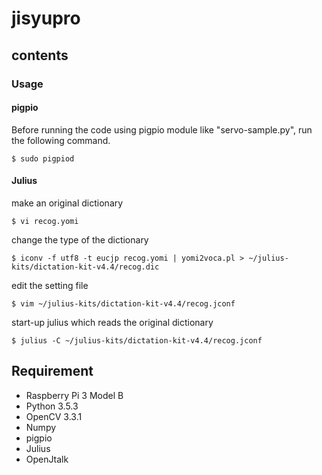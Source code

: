 jisyupro
====

## contents
### Usage
#### pigpio
Before running the code using pigpio module like "servo-sample.py", run the following command.

`$ sudo pigpiod`

#### Julius
make an original dictionary

`$ vi recog.yomi`

change the type of the dictionary   

`$ iconv -f utf8 -t eucjp recog.yomi | yomi2voca.pl > ~/julius-kits/dictation-kit-v4.4/recog.dic`

edit the setting file

`$ vim ~/julius-kits/dictation-kit-v4.4/recog.jconf`

start-up julius which reads the original dictionary

`$ julius -C ~/julius-kits/dictation-kit-v4.4/recog.jconf`



## Requirement
- Raspberry Pi 3 Model B
- Python 3.5.3 
- OpenCV 3.3.1
- Numpy
- pigpio
- Julius
- OpenJtalk